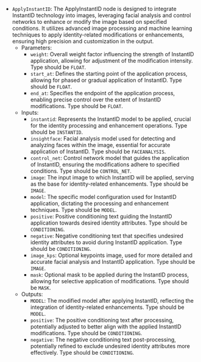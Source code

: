 - `ApplyInstantID`: The ApplyInstantID node is designed to integrate InstantID technology into images, leveraging facial analysis and control networks to enhance or modify the image based on specified conditions. It utilizes advanced image processing and machine learning techniques to apply identity-related modifications or enhancements, ensuring high precision and customization in the output.
    - Parameters:
        - `weight`: Overall weight factor influencing the strength of InstantID application, allowing for adjustment of the modification intensity. Type should be `FLOAT`.
        - `start_at`: Defines the starting point of the application process, allowing for phased or gradual application of InstantID. Type should be `FLOAT`.
        - `end_at`: Specifies the endpoint of the application process, enabling precise control over the extent of InstantID modifications. Type should be `FLOAT`.
    - Inputs:
        - `instantid`: Represents the InstantID model to be applied, crucial for the identity processing and enhancement operations. Type should be `INSTANTID`.
        - `insightface`: Facial analysis model used for detecting and analyzing faces within the image, essential for accurate application of InstantID. Type should be `FACEANALYSIS`.
        - `control_net`: Control network model that guides the application of InstantID, ensuring the modifications adhere to specified conditions. Type should be `CONTROL_NET`.
        - `image`: The input image to which InstantID will be applied, serving as the base for identity-related enhancements. Type should be `IMAGE`.
        - `model`: The specific model configuration used for InstantID application, dictating the processing and enhancement techniques. Type should be `MODEL`.
        - `positive`: Positive conditioning text guiding the InstantID application towards desired identity attributes. Type should be `CONDITIONING`.
        - `negative`: Negative conditioning text that specifies undesired identity attributes to avoid during InstantID application. Type should be `CONDITIONING`.
        - `image_kps`: Optional keypoints image, used for more detailed and accurate facial analysis and InstantID application. Type should be `IMAGE`.
        - `mask`: Optional mask to be applied during the InstantID process, allowing for selective application of modifications. Type should be `MASK`.
    - Outputs:
        - `MODEL`: The modified model after applying InstantID, reflecting the integration of identity-related enhancements. Type should be `MODEL`.
        - `positive`: The positive conditioning text after processing, potentially adjusted to better align with the applied InstantID modifications. Type should be `CONDITIONING`.
        - `negative`: The negative conditioning text post-processing, potentially refined to exclude undesired identity attributes more effectively. Type should be `CONDITIONING`.
